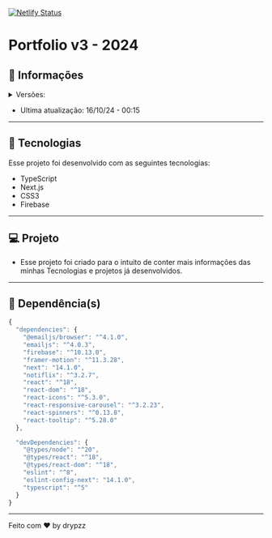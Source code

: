 [![Netlify Status](https://api.netlify.com/api/v1/badges/d1b79dab-4723-4c27-bf51-cccf9ac0a9a3/deploy-status)](https://app.netlify.com/sites/drypzz/deploys)

# Portfolio v3 - 2024

## 📰 Informações

<details>
  <summary>
      Versões:
  </summary>
    ᲼᲼᲼᲼v1.0 - 2022
    <br />
    ᲼᲼᲼᲼v2.0 - 2023
    <br />
    ᲼᲼᲼*v3.0 - 2024*
</details>

- Ultima atualização: 16/10/24 - 00:15

---

## 🚀 Tecnologias

Esse projeto foi desenvolvido com as seguintes tecnologias:

- TypeScript
- Next.js
- CSS3
- Firebase

---

## 💻 Projeto

- Esse projeto foi criado para o intuito de conter mais informações das minhas Tecnologias e projetos já desenvolvidos.

---

## 📂 Dependência(s)

```js
{
  "dependencies": {
    "@emailjs/browser": "^4.1.0",
    "emailjs": "^4.0.3",
    "firebase": "^10.13.0",
    "framer-motion": "^11.3.28",
    "next": "14.1.0",
    "notiflix": "^3.2.7",
    "react": "^18",
    "react-dom": "^18",
    "react-icons": "^5.3.0",
    "react-responsive-carousel": "^3.2.23",
    "react-spinners": "^0.13.8",
    "react-tooltip": "^5.28.0"
  },

  "devDependencies": {
    "@types/node": "^20",
    "@types/react": "^18",
    "@types/react-dom": "^18",
    "eslint": "^8",
    "eslint-config-next": "14.1.0",
    "typescript": "^5"
  }
}
```

---

Feito com ♥ by drypzz
